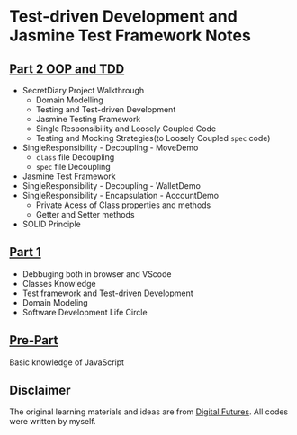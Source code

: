 # Test-driven Development and Jasmine Test Framework Notes

## [Part 2 OOP and TDD](/Part2/)
- SecretDiary Project Walkthrough
    - Domain Modelling
    - Testing and Test-driven Development
    - Jasmine Testing Framework
    - Single Responsibility and Loosely Coupled Code
    - Testing and Mocking Strategies(to Loosely Coupled `spec` code)
- SingleResponsibility - Decoupling - MoveDemo
    - `class` file Decoupling
    - `spec` file Decoupling
- Jasmine Test Framework
- SingleResponsibility - Decoupling - WalletDemo
- SingleResponsibility - Encapsulation - AccountDemo
    - Private Acess of Class properties and methods
    - Getter and Setter methods
- SOLID Principle  

## [Part 1](/Part1/)  
- Debbuging both in browser and VScode
- Classes Knowledge
- Test framework and Test-driven Development
- Domain Modeling
- Software Development Life Circle

## [Pre-Part](/PreAcademy/) 
Basic knowledge of JavaScript

## Disclaimer
The original learning materials and ideas are from [Digital Futures](https://digitalfutures.com/). All codes were written by myself.